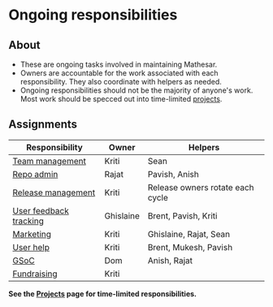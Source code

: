 # Ongoing responsibilities

## About
- These are ongoing tasks involved in maintaining Mathesar.
- Owners are accountable for the work associated with each responsibility. They also coordinate with helpers as needed.
- Ongoing responsibilities should not be the majority of anyone's work. Most work should be specced out into time-limited [projects](/en/projects).

## Assignments

| Responsibility | Owner | Helpers |
|-|-|-|
| [Team management](./responsibilities/team-management.md) | Kriti | Sean |
| [Repo admin](/en/team/responsibilities/repo-admin) | Rajat | Pavish, Anish |
| [Release management](/en/team/responsibilities/release-management) | Kriti | Release owners rotate each cycle | 
| [User feedback tracking](/en/team/responsibilities/user-feedback) | Ghislaine | Brent, Pavish, Kriti |
| [Marketing](/en/team/responsibilities/marketing) | Kriti | Ghislaine, Rajat, Sean |
| [User help](/en/team/responsibilities/installation-help) | Kriti | Brent, Mukesh, Pavish |
| [GSoC](/en/team/responsibilities/gsoc) | Dom | Anish, Rajat | 
| [Fundraising](/en/team/responsibilities/fundraising) | Kriti | |

**See the [Projects](/projects.md) page for time-limited responsibilities.**
